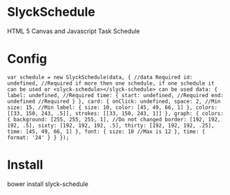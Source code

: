 # SlyckSchedule
HTML 5 Canvas and Javascript Task Schedule

# Config
`
var schedule = new SlyckSchedule(data, { //data Required
  id: undefined, //Required if more then one schedule, if one schedule it can be used or <slyck-schedule></slyck-schedule> can be used
  data: {
    label: undefined, //Required
    time: {
      start: undefined, //Required
      end: undefined //Required
    }
  },
  card: {
    onClick: undefined,
    space: 2, //Min
    size: 15, //Min
    label: {
      size: 10,
      color: [45, 49, 66, 1]
    },
    colors: [[33, 150, 243, .5]],
    strokes: [[33, 150, 243, 1]]
  },
  graph: {
    colors: {
      background: [255, 255, 255, 1], //Do not changed
      border: [192, 192, 192, .5],
      sixty: [192, 192, 192, .5],
      thirty: [192, 192, 192, .25],
      time: [45, 49, 66, 1]
    },
    font: {
      size: 10 //Max is 12
    },
    time: {
      format: '24'
    }
  }
});
`

# Install
bower install slyck-schedule
